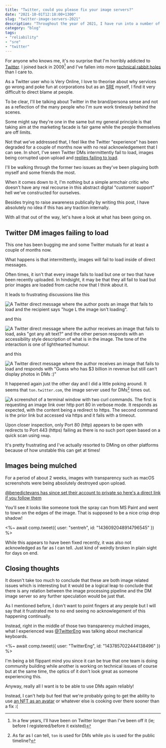 ```yaml
---
title: "Twitter, could you please fix your image servers?"
date: "2021-10-01T12:18:00+1300"
slug: "twitter-image-servers-2021"
description: "Throughout the year of 2021, I have run into a number of issues with Twitter's image servers"
category: "blog"
tags:
- "reliability"
- "sre"
- "twitter"
---
```


For anyone who knows me, it's no surprise that I'm horribly addicted to [Twitter](https://twitter.com). I joined back in 2009[^1] and I've fallen into more [technical rabbit holes](/blog/automation-right/) than I care to.

As a Twitter user who is Very Online, I love to theorise about why services go wrong and poke fun at corporations but as an [SRE](https://en.wikipedia.org/wiki/Site_reliability_engineering) myself, I find it very difficult to direct blame at people.

To be clear, I'll be talking about Twitter in the brand/persona sense and not as a reflection of the many people who I'm sure work tirelessly behind the scenes.

Some might say they're one in the same but my general principle is that taking aim at the marketing facade is fair game while the people themselves are off limits.

Not that we've addressed that, I feel like the Twitter "experience" has been degraded for a couple of months now with no real acknowledgement that I can see. In short, I've seen Twitter DMs intermittently fail to load, images being corrupted upon upload and [replies failing to load](https://twitter.com/wongmjane/status/1440428582308757507).

I'll be walking through the former two issues as they've been plaguing both myself and some friends the most.

When it comes down to it, I'm nothing but a simple armchair critic who doesn't have any real recourse in this abstract digital "customer support" hell we've constructed for ourselves.

Besides trying to raise awareness publically by writing this post, I have absolutely no idea if this has any traction internally.

With all that out of the way, let's have a look at what has been going on.

## Twitter DM images failing to load

This one has been bugging me and some Twitter mutuals for at least a couple of months now.

What happens is that intermittently, images will fail to load inside of direct messages.

Often times, it isn't that every image fails to load but one or two that have been recently uploaded. In hindsight, it may be that they all fail to load but prior images are loaded from cache now that I think about it.

It leads to frustrating discussions like this

![A Twitter direct message where the author posts an image that fails to load and the recipient says "huge L the image isn't loading".](https://cdn.utf9k.net/blog/twitter-image-servers-2021/twitter-dm-huge-l.png)

and this

![A Twitter direct message where the author receives an image that fails to load, asks "got any alt text?" and the other person responds with an accessibility style description of what is in the image. The tone of the interaction is one of lighthearted humour.](https://cdn.utf9k.net/blog/twitter-image-servers-2021/twitter-dm-alt-text.png)

and this

![A Twitter direct message where the author receives an image that fails to load and responds with "Guess who has $3 billion in revenue but still can't display photos in DMs :)"](https://cdn.utf9k.net/blog/twitter-image-servers-2021/twitter-dm-revenue.png)

It happened again just the other day and I did a little poking around. It seems that `ton.twitter.com`, the image server used for DMs[^2] times out.

![A screenshot of a terminal window with two curl commands. The first is requesting an image link over http port 80 in verbose mode. It responds as expected, with the content being a redirect to https. The second command is the prior link but accessed via https and it fails with a timeout.](https://cdn.utf9k.net/blog/twitter-image-servers-2021/timeout.png)

Upon closer inspection, only Port 80 (http) appears to be open with redirects to Port 443 (https) failing as there is no such port open based on a quick scan using `nmap`.

It's pretty frustrating and I've actually resorted to DMing on other platforms because of how unstable this can get at times!

## Images being mulched

For a period of about 2 weeks, images with transparency such as macOS screenshots were being absolutely destroyed upon upload.

[@benedictevans has since set their account to private so here's a direct link if you follow them](https://twitter.com/benedictevans/status/1439536308326645767)

You'll see it looks like someone took the spray can from MS Paint and went to town on the edges of the image. That is supposed to be a nice crisp drop shadow!

<%~ await comp.tweet({ user: "sentreh", id: "1436092048914796545" }) %>

While this appears to have been fixed recently, it was also not acknowledged as far as I can tell. Just kind of weirdly broken in plain sight for days on end.

## Closing thoughts

It doesn't take too much to conclude that these are both image related issues which is interesting but it would be a logical leap to conclude that there is any relation between the image processing pipeline and the DM image server so any further speculation would be just that.

As I mentioned before, I don't want to point fingers at any people but I will say that it frustrated me to no end seeing no acknowlegement of this happening continually.

Instead, right in the middle of those two transparency mulched images, what I experienced was [@TwitterEng](https://twitter.com/TwitterEng) was talking about mechanical keyboards.

<%~ await comp.tweet({ user: "TwitterEng", id: "1437857022444138496" }) %>

I'm being a bit flippant mind you since it can be true that one team is doing community building while another is working on technical issues of course but at the same time, the optics of it don't look great as someone experiencing this.

Anyway, really all I want is to be able to use DMs again reliably!

Instead, I can't help but feel that we're probably going to get the ability to use [an NFT as an avatar](https://twitter.com/TheSmarmyBum/status/1443259893411049475) or whatever else is cooking over there sooner than a fix :(

[^1]: In a few years, I'll have been on Twitter longer than I've been off it (ie; before I registered/before it existed)
[^2]: As far as I can tell, `ton` is used for DMs while `pbs` is used for the public timeline?
